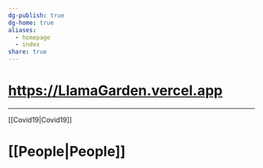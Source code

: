 ```yaml
---
dg-publish: true
dg-home: true
aliases:
  - homepage
  - index
share: true
---
```


# https://LlamaGarden.vercel.app
---
[[Covid19|Covid19]]



# [[People|People]]
